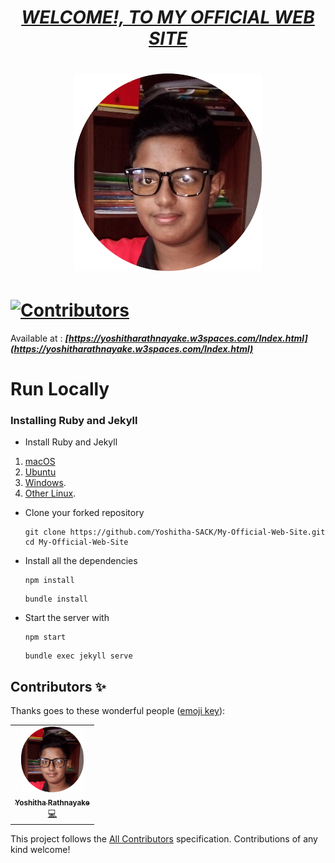 # <div align="center"><a href="https://yoshitharathnayake.w3spaces.com/Index.html"><b><i>WELCOME!, TO MY OFFICIAL WEB SITE</i></b></a></div>

# <div align="center"><img src="Images/Yoshitha Rathnayake 2.png" width="300px"></div>

# [![Contributors](https://img.shields.io/badge/Contributors-1-lawngreen.svg?style=flat-square)](#contributors-)

Available at :  <b><i>[https://yoshitharathnayake.w3spaces.com/Index.html](https://yoshitharathnayake.w3spaces.com/Index.html)</i></b>

#
# Run Locally

### Installing Ruby and Jekyll

- Install Ruby and Jekyll
1. [macOS](https://jekyllrb.com/docs/installation/macos/) 
1. [Ubuntu](https://jekyllrb.com/docs/installation/ubuntu/) 
1. [Windows](https://jekyllrb.com/docs/installation/windows/).
1. [Other Linux](https://jekyllrb.com/docs/installation/other-linux/).

- Clone your forked repository
    
    ```
    git clone https://github.com/Yoshitha-SACK/My-Official-Web-Site.git
    cd My-Official-Web-Site
    ```
    
- Install all the dependencies 
    ```
    npm install 
    ```
    ```
    bundle install
    ```
    
    
- Start the server with 
    ```
    npm start
    ```
    ```
    bundle exec jekyll serve
    ``` 

## Contributors ✨

Thanks goes to these wonderful people ([emoji key](https://allcontributors.org/docs/en/emoji-key)):

<!-- ALL-CONTRIBUTORS-LIST:START - Do not remove or modify this section -->
<!-- prettier-ignore-start -->
<!-- markdownlint-disable -->
<table>
  <tr>
    <td align="center"><a href="https://yoshitharathnayake.w3spaces.com/Index.html"><img src="Images/Yoshitha Rathnayake 2.png" width="100px;" alt="Yoshitha Rathnayake"/><br /><sub><b>Yoshitha Rathnayake</b></sub></a><br/><a href="https://github.com/acf-sack/sack-site/commits?author=Yoshitha-SACK" title="Code">💻</a></td>
  </tr>
</table>

<!-- markdownlint-restore -->
<!-- prettier-ignore-end -->

<!-- ALL-CONTRIBUTORS-LIST:END -->

This project follows the [All Contributors](https://github.com/all-contributors/all-contributors) specification. Contributions of any kind welcome!
